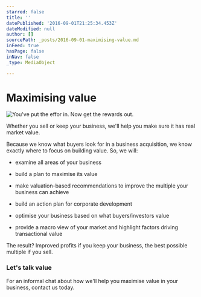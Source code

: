 ```yaml
---
starred: false
title: ''
datePublished: '2016-09-01T21:25:34.453Z'
dateModified: null
author: []
sourcePath: _posts/2016-09-01-maximising-value.md
inFeed: true
hasPage: false
inNav: false
_type: MediaObject

---
```

# Maximising value
![You've put the effor in. Now get the rewards out. ](https://the-grid-user-content.s3-us-west-2.amazonaws.com/419b47c3-c1e6-4900-9608-c9e5bcdaa67c.jpg)

Whether you sell or keep your business, we'll help you make sure it has real market value.  
  
Because we know what buyers look for in a business acquisition, we know exactly where to focus on building value. So, we will:

* examine all areas of your business

* build a plan to maximise its value

* make valuation-based recommendations to improve the multiple your business can achieve

* build an action plan for corporate development

* optimise your business based on what buyers/investors value

* provide a macro view of your market and highlight factors driving transactional value

The result? Improved profits if you keep your business, the best possible multiple if you sell.

### Let's talk value

For an informal chat about how we'll help you maximise value in your business, contact us today.
